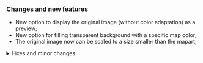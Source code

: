 ### Changes and new features

- New option to display the original image (without color adaptation) as a preview;
- New option for filling transparent background with a specific map color;
- The original image now can be scaled to a size smaller than the mapart;

<details>
<summary>Fixes and minor changes</summary>

- Staircase algorithms has been rewritten and optimized;
- Added displaying of the color names in the preset editor;
- Fixed reading air and unexisting blocks from complete_palette.json;
- Fixed mouse scroll behavior in the preset editor above and below the window box;
- Added blocking of some buttons which requires mapart with color adaptation;
- Fixed errors when working with transparent pixels;
- Glass blocks are no longer placed as transparent pixels;

</details>